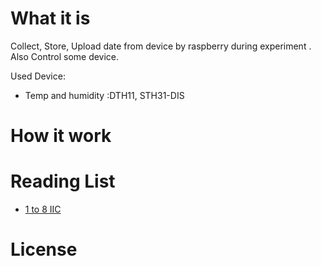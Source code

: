 # What it is
Collect, Store, Upload date from device by raspberry during experiment . Also
Control some device.

Used Device:
* Temp and humidity :DTH11, STH31-DIS


# How it work

# Reading List
+ [1 to 8 IIC](https://learn.adafruit.com/adafruit-tca9548a-1-to-8-i2c-multiplexer-breakout/wiring-and-test)

# License
